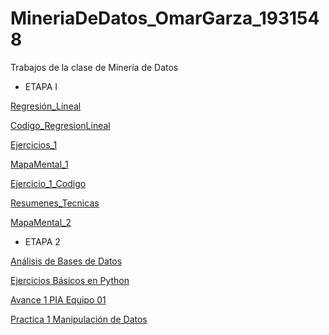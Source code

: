 # MineriaDeDatos_OmarGarza_1931548
Trabajos de la clase de Minería de Datos

* ETAPA I 

[Regresión_Lineal](https://github.com/armandios/armando/blob/master/Presentacion_%7BRegresion%7D_%7BN.%20de%20equipo%7D.pdf)

[Codigo_RegresionLineal](https://github.com/soloSergioo/Mineria_de_Datos/blob/master/RegresionL_Temp.ipynb)

[Ejercicios_1](https://github.com/OmarAlejandroGarzaEspinosa/MineriaDeDatos_OmarGarza_1931548/blob/master/Ejercicios1_%7B03%7D_%7B03%7D.pdf)

[MapaMental_1](https://github.com/OmarAlejandroGarzaEspinosa/MineriaDeDatos_OmarGarza_1931548/blob/master/MapaMental_1_1931548.pdf)

[Ejercicio_1_Codigo](https://github.com/armandios/armando/blob/master/Ejercicios_1.ipynb)

[Resumenes_Tecnicas](https://github.com/OmarAlejandroGarzaEspinosa/MineriaDeDatos_OmarGarza_1931548/blob/master/Resumenes_%7B1931548%7D.pdf)

[MapaMental_2](https://github.com/OmarAlejandroGarzaEspinosa/MineriaDeDatos_OmarGarza_1931548/blob/master/MapaMental_2_%7B1931548%7D.pdf)

* ETAPA 2

[Análisis de Bases de Datos](https://github.com/OmarAlejandroGarzaEspinosa/MineriaDeDatos_OmarGarza_1931548/blob/master/AnálisisBD_1931548.pdf)

[Ejercicios Básicos en Python](https://github.com/OmarAlejandroGarzaEspinosa/MineriaDeDatos_OmarGarza_1931548/blob/master/PythonBasico_1931548.ipynb)

[Avance 1 PIA Equipo 01](https://github.com/ArlethAlanisAguirre/MineriaDeDatos_ArlethAlanis/blob/master/Avance1-PIA_Equipo01_Grupo03.pdf)

[Practica 1 Manipulación de Datos](https://github.com/OmarAlejandroGarzaEspinosa/MineriaDeDatos_OmarGarza_1931548/blob/master/P1-ManipulaciónDeDatos_Equipo01_Grupo03.ipynb)







